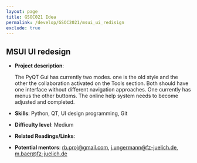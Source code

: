 ```yaml
---
layout: page
title: GSOC021 Idea
permalink: /develop/GSOC2021/msui_ui_redisign
exclude: true
---
```

## MSUI UI redesign

-   **Project description**:

    The PyQT Gui has currently two modes. one is the old style and the other the collaboration activated on the Tools section.
    Both should have one interface without different navigation approaches. One currently has menus the other buttoms. The online help system needs to become adjusted and completed.

-   **Skills**: Python, QT, UI design programming, Git

-   **Difficulty level**: Medium

-   **Related Readings/Links**:
 

-   **Potential mentors**:
    rb.proj@gmail.com, j.ungermann@fz-juelich.de, m.baer@fz-juelich.de